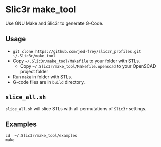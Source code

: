 # Slic3r make_tool

Use GNU Make and Slic3r to generate G-Code.

## Usage

- ```git clone https://github.com/jed-frey/slic3r_profiles.git ~/.Slic3r/make_tool```
- Copy ```~/.Slic3r/make_tool/Makefile``` to your folder with STLs.
  - Copy ```~/.Slic3r/make_tool/Makefile.openscad``` to your OpenSCAD project folder
- Run ```make``` in folder with STLs.
- G-code files are in ```build``` directory.

## ```slice_all.sh```

```slice_all.sh``` will slice STLs with all permutations of ```Slic3r``` settings.

## Examples

    cd  ~/.Slic3r/make_tool/examples
    make
